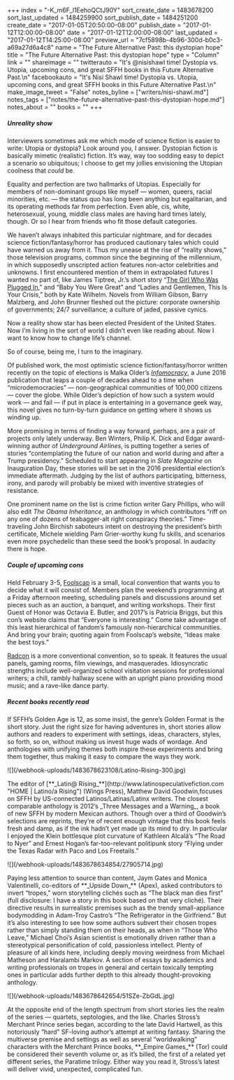 +++
index = "-K_m6F_l1EehoQCtJ90Y"
sort_create_date = 1483678200
sort_last_updated = 1484259900
sort_publish_date = 1484251200
create_date = "2017-01-05T20:50:00-08:00"
publish_date = "2017-01-12T12:00:00-08:00"
date = "2017-01-12T12:00:00-08:00"
last_updated = "2017-01-12T14:25:00-08:00"
preview_url = "7cf5898b-4b96-300d-b0c3-a69a27d6a4c8"
name = "The Future Alternative Past: this dystopian hope"
title = "The Future Alternative Past: this dystopian hope"
type = "Column"
link = ""
shareimage = ""
twitterauto = "It's @nisishawl time! Dystopia vs. Utopia, upcoming cons, and great SFFH books in this Future Alternative Past.\n"
facebookauto = "It's Nisi Shawl time! Dystopia vs. Utopia, upcoming cons, and great SFFH books in this Future Alternative Past.\n"
make_image_tweet = "False"
notes_byline = ["writers/nisi-shawl.md"]
notes_tags = ["notes/the-future-alternative-past-this-dystopian-hope.md"]
notes_about = ""
books = ""
+++
<h5>Unreality show</h5>

Interviewers sometimes ask me which mode of science fiction is easier to write: Utopia or dystopia? Look around you, I answer. Dystopian fiction is basically mimetic (realistic) fiction. It’s way, way too sodding easy to depict a scenario so ubiquitous; I choose to get my jollies envisioning the Utopian coolness that *could* be.

Equality and perfection are two hallmarks of Utopias. Especially for members of non-dominant groups like myself &mdash; women, queers, racial minorities, etc. &mdash; the status quo has long been anything but egalitarian, and its operating methods far from perfection. Even able, cis, white, heterosexual, young, middle class males are having hard times lately, though. Or so I hear from friends who fit those default categories.

We haven’t always inhabited this particular nightmare, and for decades science fiction/fantasy/horror has produced cautionary tales which could have warned us away from it. Thus my unease at the rise of “reality shows,” those television programs, common since the beginning of the millennium, in which supposedly unscripted action features non-actor celebrities and unknowns. I first encountered mention of them in extrapolated futures I wanted no part of, like James Tiptree, Jr.’s short story “[The Girl Who Was Plugged In](http://hell.pl/agnus/anglistyka/2211/James%20Tiptree%20Jr%20-%20The%20Girl%20Who%20Was%20Plugged%20In.htm),” and “Baby You Were Great” and “Ladies and Gentlemen, This Is Your Crisis,” both by Kate Wilhelm. Novels from William Gibson, Barry Malzberg, and John Brunner fleshed out the picture: corporate ownership of governments; 24/7 surveillance; a culture of jaded, passive cynics.

Now a reality show star has been elected President of the United States. Now I’m living in the sort of world I didn’t even like reading about. Now I want to know how to change life’s channel.

So of course, being me, I turn to the imaginary.

Of published work, the most optimistic science fiction/fantasy/horror written recently on the topic of elections is Malka Older’s [_Infomocracy_](http://us.macmillan.com/infomocracy/malkaolder/9780765385147), a June 2016 publication that leaps a couple of decades ahead to a time when “microdemocracies” &mdash; non-geographical communities of 100,000 citizens &mdash; cover the globe. While Older’s depiction of how such a system would work &mdash; and fail &mdash; if put in place is entertaining in a governance geek way, this novel gives no turn-by-turn guidance on getting where it shows us winding up.

More promising in terms of finding a way forward, perhaps, are a pair of projects only lately underway. Ben Winters, Philip K. Dick and Edgar award-winning author of _Underground Airlines_, is putting together a series of stories “contemplating the future of our nation and world during and after a Trump presidency.” Scheduled to start appearing in _Slate Magazine_ on Inauguration Day, these stories will be set in the 2016 presidential election’s immediate aftermath. Judging by the list of authors participating, bitterness, irony, and parody will probably be mixed with inventive strategies of resistance.

One prominent name on the list is crime fiction writer Gary Phillips, who will also edit _The Obama Inheritance_, an anthology in which contributors “riff on any one of dozens of teabagger-alt right conspiracy theories.” Time-traveling John Birchish saboteurs intent on destroying the president’s birth certificate, Michele wielding Pam Grier-worthy kung fu skills, and scenarios even more psychedelic than these seed the book’s proposal. In audacity there is hope.

<h5>Couple of upcoming cons</h5>

Held February 3-5, [Foolscap](http://www.foolscap.org/) is a small, local convention that wants you to decide what it will consist of. Members plan the weekend’s programming at a Friday afternoon meeting, scheduling panels and discussions around set pieces such as an auction, a banquet, and writing workshops. Their first Guest of Honor was Octavia E. Butler, and 2017’s is Patricia Briggs, but this con’s website claims that “Everyone is interesting.” Come take advantage of this least hierarchical of fandom’s famously non-hierarchical communities. And bring your brain; quoting again from Foolscap’s website, “Ideas make the best toys.”

[Radcon](http://www.radcon.org/) is a more conventional convention, so to speak. It features the usual panels, gaming rooms, film viewings, and masquerades. Idiosyncratic strengths include well-organized school visitation sessions for professional writers; a chill, rambly hallway scene with an upright piano providing mood music; and a rave-like dance party. 

<h5>Recent books recently read</h5>

If SFFH’s Golden Age is 12, as some insist, the genre’s Golden Format is the short story. Just the right size for having adventures in, short stories allow authors and readers to experiment with settings, ideas, characters, styles, so forth, so on, without making us invest huge wads of wordage. And anthologies with unifying themes both inspire these experiments and bring them together, thus making it easy to compare the ways they work.

<p class="image-left">![](/webhook-uploads/1483678623108/Latino-Rising-300.jpg)</p>

<p class="noindent">The editor of [**_Latin@ Rising_**](http://www.latinospeculativefiction.com "HOME | Latino/a Rising") (Wings Press), Matthew David Goodwin,focuses on SFFH by US-connected Latinos/Latinas/Latinx writers. The closest comparable anthology is 2012’s _Three Messages and a Warning_, a book of new SFFH by modern Mexican authors. Though over a third of Goodwin’s selections are reprints, they’re of recent enough vintage that this book feels fresh and damp, as if the ink hadn’t yet made up its mind to dry. In particular I enjoyed the Klein bottlesque plot curvature of Kathleen Alcalá’s “The Road to Nyer” and Ernest Hogan’s far-too-relevant politipunk story “Flying under the Texas Radar with Paco and Los Freetails.”</p>

<p class="image-left">![](/webhook-uploads/1483678634854/27905714.jpg)</p>

<p class="noindent">Paying less attention to source than content, Jaym Gates and Monica Valentinelli, co-editors of **_Upside Down_** (Apex), asked contributors to invert “tropes,” worn storytelling clichés such as “The black man dies first” (full disclosure: I have a story in this book based on that very cliché). Their directive results in surrealistic premises such as the trendy small-appliance bodymodding in Adam-Troy Castro’s “The Refrigerator in the Girlfriend.” But it’s also interesting to see how some authors subvert their chosen tropes rather than simply standing them on their heads, as when in “Those Who Leave,” Michael Choi’s Asian scientist is emotionally driven rather than a stereotypical personification of cold, passionless intellect. Plenty of pleasure of all kinds here, including deeply moving weirdness from Michael Matheson and Haralambi Markov. A section of essays by academics and writing professionals on tropes in general and certain toxically tempting ones in particular adds further depth to this already thought-provoking anthology.</p>

<p class="image-left">![](/webhook-uploads/1483678642654/51SZe-ZbGdL.jpg)</p>

<p class="noindent">At the opposite end of the length spectrum from short stories lies the realm of the series &mdash; quartets, septologies, and the like. Charles Stross’s Merchant Prince series began, according to the late David Hartwell, as this notoriously “hard” SF-loving author’s attempt at writing fantasy. Sharing the multiverse premise and settings as well as several “worldwalking” characters with the Merchant Prince books, **_Empire Games_** (Tor) could be considered their seventh volume or, as it’s billed, the first of a related yet different series, the Paratime trilogy. Either way you read it, Stross’s latest will deliver vivid, unexpected, complicated fun.</p>

